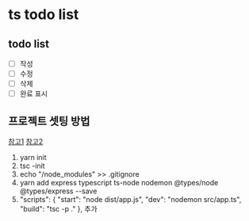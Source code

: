 # ts todo list

## todo list
- [ ] 작성
- [ ] 수정
- [ ] 삭제
- [ ] 완료 표시

## 프로젝트 셋팅 방법
[참고1](https://helloinyong.tistory.com/124)
[참고2](https://www.freecodecamp.org/news/how-to-build-a-todo-app-with-react-typescript-nodejs-and-mongodb/)
1. yarn init
2. tsc -init
3. echo "/node_modules" >> .gitignore
4. yarn add express typescript ts-node nodemon @types/node @types/express --save
5. "scripts": {
    "start": "node dist/app.js",
    "dev": "nodemon src/app.ts",
    "build": "tsc -p ." 
  }, 추가